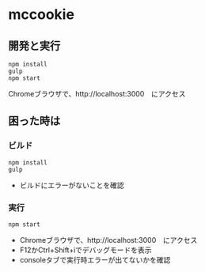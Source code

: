 # mccookie

## 開発と実行

```
npm install
gulp
npm start
```
Chromeブラウザで、http://localhost:3000　にアクセス


## 困った時は

### ビルド

```
npm install
gulp
```

* ビルドにエラーがないことを確認

### 実行

```
npm start
```

* Chromeブラウザで、http://localhost:3000　にアクセス
* F12かCtrl+Shift+iでデバッグモードを表示
* consoleタブで実行時エラーが出てないかを確認
